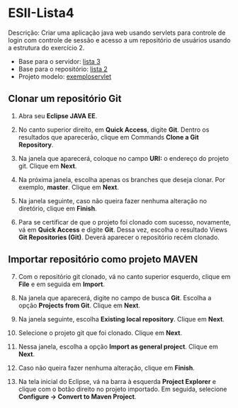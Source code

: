 # ESII-Lista4
Descrição: Criar uma aplicação java web usando servlets para controle de login com controle de sessão e acesso a um repositório de usuários usando a estrutura do exercício 2.

* Base para o servidor: [lista 3](https://github.com/Edmoita/ESII-Lista3)
* Base para o repositório: [lista 2](https://github.com/Edmoita/usuarios)
* Projeto modelo: [exemploservlet](https://github.com/armandossrecife/exemploservlet)

## Clonar um repositório Git

1. Abra seu **Eclipse JAVA EE**.

2. No canto superior direito, em **Quick Access**, digite **Git**. Dentro os resultados que aparecerão, clique em  Commands **Clone a Git Repository**.

3. Na janela que aparecerá, coloque no campo **URI:** o endereço do projeto git. Clique em **Next**.

4. Na próxima janela, escolha apenas os branches que deseja clonar. Por exemplo, **master**. Clique em **Next**.

5. Na janela seguinte, caso não queira fazer nenhuma alteração no diretório, clique em **Finish**.

6. Para se certificar de que o projeto foi clonado com sucesso, novamente, vá em **Quick Access** e digite **Git**. Dessa vez, escolha o resultado Views **Git Repositories (Git)**. Deverá aparecer o repositório recém clonado.

## Importar repositório como projeto MAVEN

7. Com o repositório git clonado, vá no canto superior esquerdo, clique em **File** e em seguida em **Import**.

8. Na janela que aparecerá, digite no campo de busca **Git**. Escolha a opção **Projects from Git**. Clique em **Next**.

9. Na janela seguinte, escolha **Existing local repository**. Clique em **Next**.

10. Selecione o projeto git que foi clonado. Clique em **Next**.

11. Nessa janela, escolha a opção **Import as general project**. Clique em **Next**.

12. Caso não queira fazer nenhuma alteração, clique em **Finish**.

13. Na tela inicial do Eclipse, vá na barra à esquerda **Project Explorer** e clique com o botão direito no projeto importado. Em seguida, selecione **Configure -> Convert to Maven Project**.
